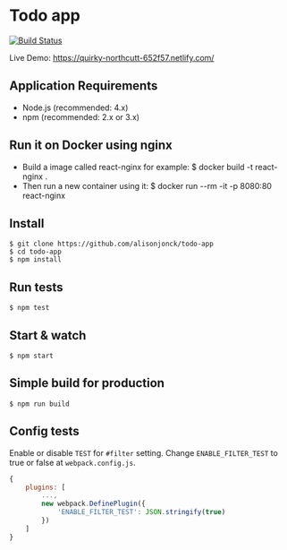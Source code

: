 # Todo app

[![Build Status](https://travis-ci.org/alisonjonck/todo-app.svg?branch=master)](https://travis-ci.org/alisonjonck/todo-app) 

Live Demo: https://quirky-northcutt-652f57.netlify.com/

## Application Requirements

- Node.js (recommended: 4.x)
- npm (recommended: 2.x or 3.x)

## Run it on Docker using nginx
- Build a image called react-nginx for example:
    $ docker build -t react-nginx .
- Then run a new container using it:
    $ docker run --rm -it -p 8080:80 react-nginx

## Install

    $ git clone https://github.com/alisonjonck/todo-app
    $ cd todo-app
    $ npm install

## Run tests

    $ npm test

## Start & watch

    $ npm start

## Simple build for production

    $ npm run build

## Config tests

Enable or disable `TEST` for `#filter` setting. Change `ENABLE_FILTER_TEST` to true or false at `webpack.config.js`.

```js
{
    plugins: [
        ...,
        new webpack.DefinePlugin({
            'ENABLE_FILTER_TEST': JSON.stringify(true)
        })
    ]
}
```
